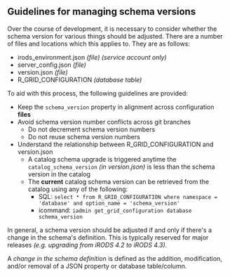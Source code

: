 #

## Guidelines for managing schema versions

Over the course of development, it is necessary to consider whether the schema version for various things should be adjusted. There are a number of files and locations which this applies to. They are as follows:

- irods_environment.json _(file) (service account only)_
- server_config.json _(file)_
- version.json _(file)_
- R_GRID_CONFIGURATION _(database table)_

To aid with this process, the following guidelines are provided:

- Keep the `schema_version` property in alignment across configuration **files**
- Avoid schema version number conflicts across git branches
    - Do not decrement schema version numbers
    - Do not reuse schema version numbers
- Understand the relationship between R_GRID_CONFIGURATION and version.json
    - A catalog schema upgrade is triggered anytime the `catalog_schema_version` _(in version.json)_ is less than the schema version in the catalog
    - The **current** catalog schema version can be retrieved from the catalog using any of the following:
        - SQL: `select * from R_GRID_CONFIGURATION where namespace = 'database' and option_name = 'schema_version'`
        - icommand: `iadmin get_grid_configuration database schema_version`

In general, a schema version should be adjusted if and only if there's a change in the schema's definition. This is typically reserved for major releases _(e.g. upgrading from iRODS 4.2 to iRODS 4.3)_.

A _change in the schema definition_ is defined as the addition, modification, and/or removal of a JSON property or database table/column.

